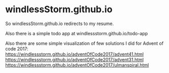 # windlessStorm.github.io

So windlessStorm.github.io redirects to my resume. 

Also there is a simple todo app at windlessstorm.github.io/todo-app

Also there are some simple visualization of few solutions I did for Advent of code 2017:
    https://windlessstorm.github.io/adventOfCode2017/advent41.html
    https://windlessstorm.github.io/adventOfCode2017/advent31.html
    https://windlessstorm.github.io/adventOfCode2017/ulmanspiral.html
